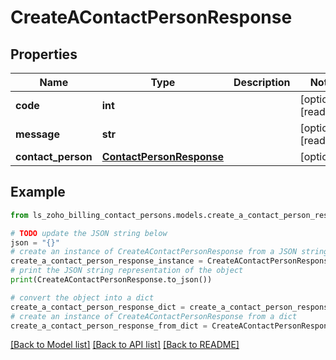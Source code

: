 # CreateAContactPersonResponse


## Properties

Name | Type | Description | Notes
------------ | ------------- | ------------- | -------------
**code** | **int** |  | [optional] [readonly] 
**message** | **str** |  | [optional] [readonly] 
**contact_person** | [**ContactPersonResponse**](ContactPersonResponse.md) |  | [optional] 

## Example

```python
from ls_zoho_billing_contact_persons.models.create_a_contact_person_response import CreateAContactPersonResponse

# TODO update the JSON string below
json = "{}"
# create an instance of CreateAContactPersonResponse from a JSON string
create_a_contact_person_response_instance = CreateAContactPersonResponse.from_json(json)
# print the JSON string representation of the object
print(CreateAContactPersonResponse.to_json())

# convert the object into a dict
create_a_contact_person_response_dict = create_a_contact_person_response_instance.to_dict()
# create an instance of CreateAContactPersonResponse from a dict
create_a_contact_person_response_from_dict = CreateAContactPersonResponse.from_dict(create_a_contact_person_response_dict)
```
[[Back to Model list]](../README.md#documentation-for-models) [[Back to API list]](../README.md#documentation-for-api-endpoints) [[Back to README]](../README.md)


